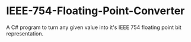 # IEEE-754-Floating-Point-Converter
A C# program to turn any given value into it's IEEE 754 floating point bit representation.
